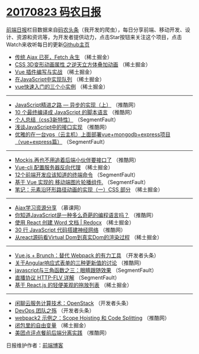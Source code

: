 # [20170823 码农日报](https://toutiao.qdkfweb.cn/date/2017/08/23)

[前端日报](https://qdkfweb.cn/c/news)栏目数据来自[码农头条](https://toutiao.qdkfweb.cn/)（我开发的爬虫），每日分享前端、移动开发、设计、资源和资讯等，为开发者提供动力，点击Star按钮来关注这个项目，点击Watch来收听每日的更新[Github主页](https://github.com/kujian/frontendDaily)
* [传统 Ajax 已死，Fetch 永生](https://toutiao.qdkfweb.cn/48926.html) （稀土掘金）
* [CSS 3D变形动画属性 之逆天立方体叠加动画](https://toutiao.qdkfweb.cn/48881.html) （稀土掘金）
* [Vue 插件编写与实战](https://toutiao.qdkfweb.cn/48934.html) （稀土掘金）
* [在JavaScript中实现队列](https://toutiao.qdkfweb.cn/48930.html) （稀土掘金）
* [vue快速入门的三个小实例](https://toutiao.qdkfweb.cn/48933.html) （稀土掘金）

***
* [JavaScript精进之路 — 异步的实现（上）](https://toutiao.qdkfweb.cn/48856.html) （推酷网）
* [10 个最终编译成 JavaScript 的脚本语言](https://toutiao.qdkfweb.cn/48920.html) （推酷网）
* [个人总结（css3新特性）](https://toutiao.qdkfweb.cn/48831.html) （SegmentFault）
* [浅谈JavaScript中的接口实现](https://toutiao.qdkfweb.cn/48857.html) （推酷网）
* [优雅的在一台vps（云主机）上面部署vue+mongodb+express项目 （vue+express篇）](https://toutiao.qdkfweb.cn/48838.html) （SegmentFault）

***
* [Mockjs,再也不用追着后端小伙伴要接口了](https://toutiao.qdkfweb.cn/48853.html) （推酷网）
* [Vue-cli 配置服务器反向代理](https://toutiao.qdkfweb.cn/48890.html) （稀土掘金）
* [12个前端开发应该知道的终端命令](https://toutiao.qdkfweb.cn/48833.html) （SegmentFault）
* [基于 Vue 实现的 移动端图片轮播组件.](https://toutiao.qdkfweb.cn/48846.html) （SegmentFault）
* [笔记：元素沿环形路径动画的实现（一）CSS 部分](https://toutiao.qdkfweb.cn/48883.html) （稀土掘金）

***
* [Ajax学习资源分享](https://toutiao.qdkfweb.cn/48986.html) （慕课网）
* [你知道JavaScript是一种多么奇葩的编程语言吗？](https://toutiao.qdkfweb.cn/48848.html) （推酷网）
* [使用 React 创建 Word 文档 | Redocx](https://toutiao.qdkfweb.cn/48886.html) （稀土掘金）
* [30 行 JavaScript 代码搭建神经网络](https://toutiao.qdkfweb.cn/48861.html) （推酷网）
* [从react源码看Virtual Dom到真实Dom的渲染过程](https://toutiao.qdkfweb.cn/48932.html) （稀土掘金）

***
* [Vue.js + Brunch：替代 Webpack 的有力工具](https://toutiao.qdkfweb.cn/48968.html) （开发者头条）
* [关于Angular响应式表单的三种更新值的讨论](https://toutiao.qdkfweb.cn/48921.html) （推酷网）
* [javascript与三角函数之三：眼睛跟随效果](https://toutiao.qdkfweb.cn/48834.html) （SegmentFault）
* [直播协议 HTTP-FLV 详解](https://toutiao.qdkfweb.cn/48847.html) （SegmentFault）
* [基于 React.js 的轻便美观的拖放列表](https://toutiao.qdkfweb.cn/48928.html) （稀土掘金）

***
* [闲聊云服务计算技术：OpenStack](https://toutiao.qdkfweb.cn/48896.html) （开发者头条）
* [DevOps 团队之殇](https://toutiao.qdkfweb.cn/48965.html) （开发者头条）
* [webpack2 示例之：Scope Hoisting 和 Code Splitting](https://toutiao.qdkfweb.cn/48862.html) （推酷网）
* [闭包里的自由变量](https://toutiao.qdkfweb.cn/48888.html) （稀土掘金）
* [美团点评点餐前后端分离实践](https://toutiao.qdkfweb.cn/48852.html) （推酷网）

日报维护作者：[前端博客](https://qdkfweb.cn/) 